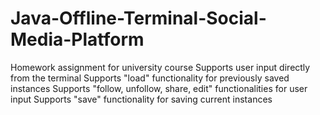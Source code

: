 # Java-Offline-Terminal-Social-Media-Platform
Homework assignment for university course
Supports user input directly from the terminal
Supports "load" functionality for previously saved instances
Supports "follow, unfollow, share, edit" functionalities for user input
Supports "save" functionality for saving current instances
